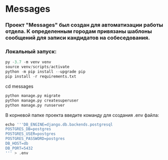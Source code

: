# Messages


### Проект "**Messages**" был создан для автоматизации работы отдела. К определенным городам привязаны шаблоны сообщений для записи кандидатов на собеседования.

### Локальный запуск:
```python
py -3.7 -m venv venv
source venv/scripts/activate
python -m pip install --upgrade pip
pip install -r requirements.txt
```
cd messages
```python
python manage.py migrate
python manage.py createsuperuser
python manage.py runserver
```

В корневой папке проекта введите команду для создания .env файла:

```py
echo '''DB_ENGINE=django.db.backends.postgresql
POSTGRES_DB=postgres
POSTGRES_USER=postgres
POSTGRES_PASSWORD=postgres
DB_HOST=db
DB_PORT=5432
''' > .env
```

